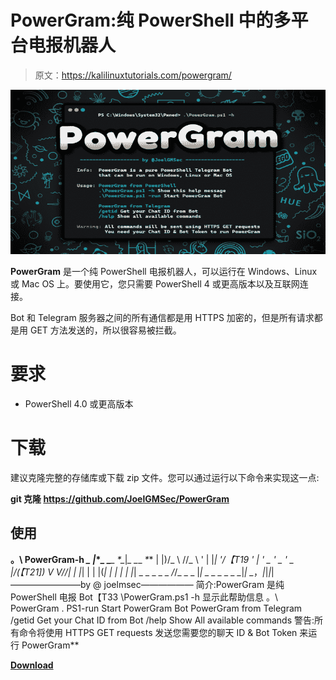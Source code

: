 # PowerGram:纯 PowerShell 中的多平台电报机器人

> 原文：<https://kalilinuxtutorials.com/powergram/>

[![](img//299ca5a9999324f7d2e6c4390906e01d.png)](https://blogger.googleusercontent.com/img/b/R29vZ2xl/AVvXsEjeSnPY-dp5Ihm15vWOY5j-a7qc6H9NCvO2Agirh0MHfdTM3hktljaKWvjkCrxWrSO0Zr_mwBJNimxuPhoSXNLuFaEPBaD-SPW8TDiTm4dzW4UDJxU6VkIi33PdGVadLgpCbQ3Y50EjiNLqsW2n1qrhD7NB7O_tHMfdb93mnklHS8ygfFneSWglU0dp/s728/f5151142-f5bb-49a5-8762-1dbc65f47373%20(1).png)

**PowerGram** 是一个纯 PowerShell 电报机器人，可以运行在 Windows、Linux 或 Mac OS 上。要使用它，您只需要 PowerShell 4 或更高版本以及互联网连接。

Bot 和 Telegram 服务器之间的所有通信都是用 HTTPS 加密的，但是所有请求都是用 GET 方法发送的，所以很容易被拦截。

# 要求

*   PowerShell 4.0 或更高版本

# 下载

建议克隆完整的存储库或下载 zip 文件。您可以通过运行以下命令来实现这一点:

**git 克隆 https://github.com/JoelGMSec/PowerGram**

## 使用

**。\ PowerGram-h
*_
|*\*_ _**_ _*_*_*|*_ _*_ _*_*
| |)/_ \ \/\/_ \ ' | |*| '/【T19 ' | ' _ ' _ ' _ \
|/(【T21]) V V//| | |*| | | |(*| | | | | |*| _ _ _ _ _ _/_/_ _ _ |*| _ _ _ _ _ _*|*| _*，*|*|*|*|
————————by @ joelmsec——————
简介:PowerGram 是纯 PowerShell 电报 Bot【T33 \PowerGram.ps1 -h 显示此帮助信息
。\ PowerGram . PS1-run Start PowerGram Bot
PowerGram from Telegram
/getid Get your Chat ID from Bot
/help Show All available commands
警告:所有命令将使用 HTTPS GET requests
发送您需要您的聊天 ID & Bot Token 来运行 PowerGram**

[**Download**](https://github.com/JoelGMSec/PowerGram)